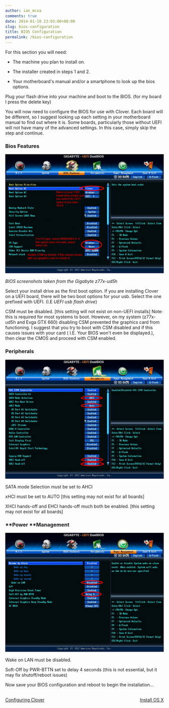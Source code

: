 ```yaml
---
author: ian_mcxa
comments: true
date: 2014-01-10 23:03:00+00:00
slug: bios-configuration
title: BIOS Configuration
permalink: /bios-configuration
---
```


For this section you will need:



	
  * The machine you plan to install on.

	
  * The installer created in steps 1 and 2.

	
  * Your motherboard's manual and/or a smartphone to look up the bios options.


Plug your flash drive into your machine and boot to the BIOS. (for my board I press the delete key)

You will now need to configure the BIOS for use with Clover. Each board will be different, so I suggest looking up each setting in your motherboard manual to find out where it is. Some boards, particularly those without UEFI will not have many of the advanced settings. In this case, simply skip the step and continue.


### **Bios Features**


![BIOS features](/images/installation/bios-features.jpg)

_BIOS screenshots taken from the Gigabyte z77x-ud5h_

Select your install drive as the first boot option. If you are installing Clover on a UEFI board, there will be two boot options for your usb. Select the one prefixed with UEFI. (I.E _UEFI usb flash drive_)

CSM must be disabled. [this setting will not exist on non-UEFI installs] Note: this is required for most systems to boot. However, on my system (z77x-ud5h and Evga GTX 660) disabling CSM prevented the graphics card from functioning. I suggest that you try to boot with CSM disabled and if this causes issues with your card ( I.E. Your BIOS won't even be displayed.), then clear the CMOS and proceed with CSM enabled.


### **Peripherals**


![Peripherals BIOS](/images/installation/peripherals-bios.jpg)

SATA mode Selection must be set to AHCI

xHCI must be set to AUTO [this setting may not exist for all boards]

XHCI hands-off and EHCI hands-off much both be enabled. [this setting may not exist for all boards]


### **Power ****Management**


![Power Managment BIOS](/images/installation/power-managment-bios.jpg)

Wake on LAN must be disabled.

Soft-Off by PWR-BTTN set to delay 4 seconds (this is not essential, but it may fix shutoff/reboot issues)

Now save your BIOS configuration and reboot to begin the installation...

<br>
<a class="btn btn-frontpage" style="float:left" href="/configuring-clover">Configuring Clover <i class="fa fa-chevron-left"></i></a>
<a class="btn btn-frontpage" style="float:right" href="/installing-osx">Install OS X <i class="fa fa-chevron-right"></i></a>
